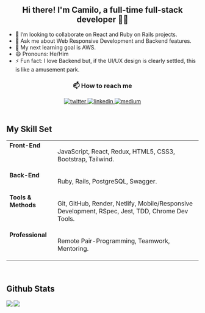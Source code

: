 ## <div align="center">Hi there! I'm Camilo, a full-time full-stack developer 👨‍💻</div>  
  
- 👯 I’m looking to collaborate on React and Ruby on Rails projects.
- 💬 Ask me about Web Responsive Development and Backend features.
- 🔭 My next learning goal is AWS.  
- 😄 Pronouns: He/Him
- ⚡ Fun fact: I love Backend but, if the UI/UX design is clearly settled, this is like a amusement park.

</div>


### <div align="center">📫 How to reach me</div>  
<div align="center">
<a href="https://twitter.com/camilovelag" target="_blank">
<img src=https://img.shields.io/badge/twitter-%2300acee.svg?&style=for-the-badge&logo=twitter&logoColor=white alt=twitter style="margin-bottom: 5px;" />
</a>
<a href="https://linkedin.com/in/camilovelag" target="_blank">
<img src=https://img.shields.io/badge/linkedin-%231E77B5.svg?&style=for-the-badge&logo=linkedin&logoColor=white alt=linkedin style="margin-bottom: 5px;" />
</a>
<a href="https://medium.com/@camilovelag" target="_blank">
<img src=https://img.shields.io/badge/medium-%23292929.svg?&style=for-the-badge&logo=medium&logoColor=white alt=medium style="margin-bottom: 5px;" />
</a>
  
</div>
 
<br/> 


## My Skill Set  
<div align="center">
<table><tr><td valign="top" width="25%">
<strong>Front-End</strong>
</td><td valign="top" width="75%">
<p>JavaScript, React, Redux, HTML5, CSS3, Bootstrap, Tailwind.</p>
</td></tr>
  
<tr><td valign="top" width="25%">
<strong>Back-End</strong>
</td><td valign="top" width="75%">
<p>Ruby, Rails, PostgreSQL, Swagger.</p>
</td></tr>
  
<tr><td valign="top" width="25%">
<strong>Tools & Methods</strong>
</td><td valign="top" width="75%">
<p>Git, GitHub, Render, Netlify, Mobile/Responsive Development, RSpec, Jest, TDD, Chrome Dev Tools.</p>
</td></tr>
  
<tr><td valign="top" width="25%">
<strong>Professional</strong>
</td><td valign="top" width="75%">
<p>Remote Pair-Programming, Teamwork, Mentoring.</p>
</td></tr></table>
</div>

<br/>  


## Github Stats  
<img src="https://github-readme-stats.vercel.app/api?username=camilovelag&show_icons=true&count_private=true&hide_border=true" align="left" />

<div align="right"><img src="https://github-readme-stats.vercel.app/api/top-langs/?username=camilovelag&hide_border=true&layout=compact" align="left" /></div>  

<br/>
